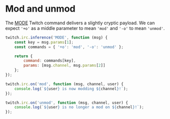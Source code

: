 # Mod and unmod

The [MODE](https://dev.twitch.tv/docs/irc/membership/#mode-twitch-membership) Twitch command delivers a slightly cryptic payload. We can expect `'+o'` as a middle parameter to mean `'mod'` and `'-o'` to mean `'unmod'`.

```javascript
twitch.irc.inference('MODE', function (msg) {
    const key = msg.params[1];
    const commands = { '+o': 'mod', '-o': 'unmod' };

    return {
        command: commands[key],
        params: [msg.channel, msg.params[2]]
    };
});

twitch.irc.on('mod', function (msg, channel, user) {
    console.log(`${user} is now modding ${channel}!`);
});

twitch.irc.on('unmod', function (msg, channel, user) {
    console.log(`${user} is no longer a mod on ${channel}!`);
});
```
